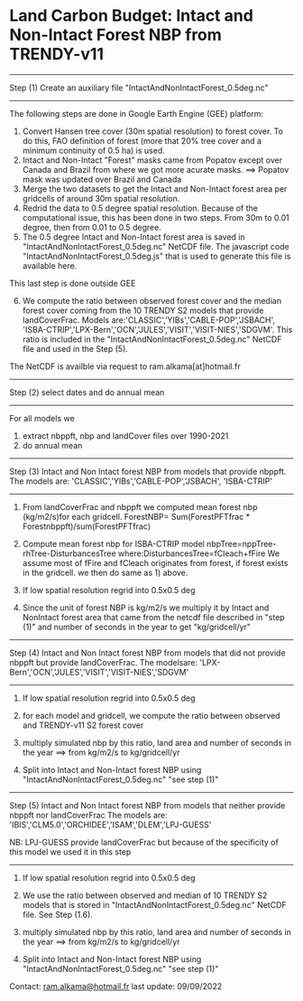 # Land Carbon Budget: Intact and Non-Intact Forest NBP from TRENDY-v11

***********************************************************************
 Step (1) Create an auxiliary file "IntactAndNonIntactForest_0.5deg.nc"
***********************************************************************
The following steps are done in Google Earth Engine (GEE) platform:

  1) Convert Hansen tree cover (30m spatial resolution) to forest cover. 
     To do this, FAO definition of forest (more that 20% tree cover and a minimum continuity of 0.5 ha) is used.
  2) Intact and Non-Intact "Forest" masks came from Popatov except over Canada and Brazil from where we got more acurate masks.
       ==> Popatov mask was updated over Brazil and Canada
  3) Merge the two datasets to get the Intact and Non-Intact forest area per gridcells of around 30m spatial resolution.
  4) Redrid the data to 0.5 degree spatial resolution. 
     Because of the computational issue, this has been done in two steps. From 30m to 0.01 degree, then from 0.01 to 0.5 degree.
  5) The 0.5 degree Intact and Non-Intact forest area is saved in "IntactAndNonIntactForest_0.5deg.nc" NetCDF file.
     The javascript code "IntactAndNonIntactForest_0.5deg.js" that is used to generate this file is available here. 

This last step is done outside GEE

  6) We compute the ratio between observed forest cover and the median forest cover coming from the 10 TRENDY S2 models that provide 
     landCoverFrac. Models are:'CLASSIC','YIBs','CABLE-POP','JSBACH', 'ISBA-CTRIP','LPX-Bern','OCN','JULES','VISIT','VISIT-NIES','SDGVM'.
     This ratio is included in the "IntactAndNonIntactForest_0.5deg.nc" NetCDF file and used in the Step (5).

The NetCDF is availble via request to ram.alkama[at]hotmail.fr

    
**************************************************************************
Step (2) select dates and do annual mean
***************************************************************************
 For all models we
  1) extract nbppft, nbp and landCover files over 1990-2021 
  2) do annual mean 

**************************************************************************
Step (3) Intact and Non Intact forest NBP from models that provide nbppft.
         The models are: 'CLASSIC','YIBs','CABLE-POP','JSBACH', 'ISBA-CTRIP'
***************************************************************************

  1) From landCoverFrac and nbppft we computed mean forest nbp (kg/m2/s)for each gridcell.
        ForestNBP= Sum(ForestPFTfrac * Forestnbppft)/sum(ForestPFTfrac)

  2) Compute mean forest nbp for ISBA-CTRIP model 
     nbpTree=nppTree-rhTree-DisturbancesTree
     where:DisturbancesTree=fCleach+fFire
     We assume most of fFire and fCleach originates from forest, if forest exists in the gridcell.
     we then do same as 1) above.

  3) If low spatial resolution regrid into 0.5x0.5 deg

  4) Since the unit of forest NBP is kg/m2/s we multiply it by Intact and NonIntact forest area
     that came from the netcdf file described in "step (1)" and number of seconds in the year to get "kg/gridcell/yr"
 
*********************************************************************************
Step (4) Intact and Non Intact forest NBP from models that did not provide nbppft
         but provide landCoverFrac.
         The modelsare: 'LPX-Bern','OCN','JULES','VISIT','VISIT-NIES','SDGVM'
*********************************************************************************
  1) If low spatial resolution regrid into 0.5x0.5 deg

  2) for each model and gridcell, we compute the ratio between observed and TRENDY-v11 S2 forest cover

  3) multiply simulated nbp by this ratio, land area and number of seconds in the year
    ==> from kg/m2/s to kg/gridcell/yr

  4) Split into Intact and Non-Intact forest NBP using "IntactAndNonIntactForest_0.5deg.nc" 
     "see step (1)"
  

*********************************************************************************************************
Step (5) Intact and Non Intact forest NBP from models that neither provide nbppft nor landCoverFrac
         The models are: 'IBIS','CLM5.0','ORCHIDEE','ISAM','DLEM','LPJ-GUESS'

NB: LPJ-GUESS provide landCoverFrac but because of the specificity of this model we used it in this step
**********************************************************************************************************
  1) If low spatial resolution regrid into 0.5x0.5 deg

  2) We use the ratio between observed and median of 10 TRENDY S2 models that is stored in
     "IntactAndNonIntactForest_0.5deg.nc" NetCDF file. See Step (1.6).

  3) multiply simulated nbp by this ratio, land area and number of seconds in the year
    ==> from kg/m2/s to kg/gridcell/yr

  4) Split into Intact and Non-Intact forest NBP using "IntactAndNonIntactForest_0.5deg.nc" 
     "see step (1)"



Contact: ram.alkama@hotmail.fr
last update: 09/09/2022
